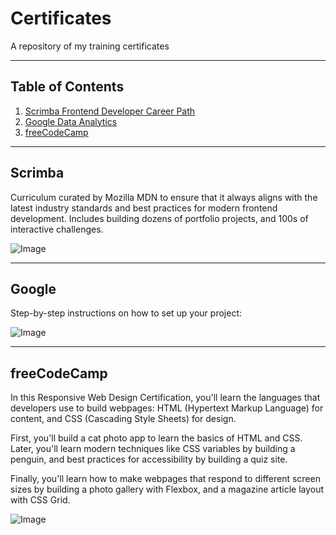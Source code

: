 # Certificates

A repository of my training certificates


---

## Table of Contents

1. [Scrimba Frontend Developer Career Path](#Scrimba)
2. [Google Data Analytics](#Google)
3. [freeCodeCamp](#freeCodeCamp)



---

## Scrimba

Curriculum curated by Mozilla MDN to ensure that it always aligns with the latest industry standards and best practices for modern frontend development.  Includes building dozens of portfolio projects, and 100s of interactive challenges.  

![Image](https://github.com/user-attachments/assets/fcd44f76-7fcb-4b32-9972-a6bc270ea769)

---

## Google

Step-by-step instructions on how to set up your project:

![Image](https://github.com/user-attachments/assets/02148e51-ef2f-4d99-8f16-8007af3bf35f)


---

## freeCodeCamp

In this Responsive Web Design Certification, you'll learn the languages that developers use to build webpages: HTML (Hypertext Markup Language) for content, and CSS (Cascading Style Sheets) for design.

First, you'll build a cat photo app to learn the basics of HTML and CSS. Later, you'll learn modern techniques like CSS variables by building a penguin, and best practices for accessibility by building a quiz site.

Finally, you'll learn how to make webpages that respond to different screen sizes by building a photo gallery with Flexbox, and a magazine article layout with CSS Grid.

![Image](https://github.com/user-attachments/assets/d7328f09-a458-4848-87c2-8d0919082f20)

